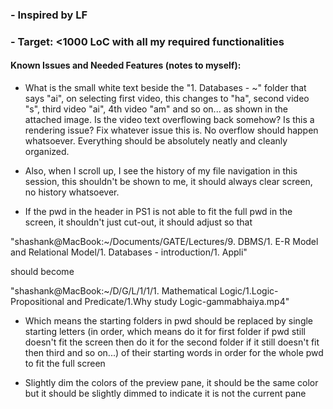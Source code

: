 ### - Inspired by LF
### - Target: <1000 LoC with all my required functionalities

#### Known Issues and Needed Features (notes to myself):

- What is the small white text beside the "1. Databases - ~" folder that says "ai", on selecting first video, this changes to "ha", second video "s", third video "ai", 4th video "am" and so on... as shown in the attached image. Is the video text overflowing back somehow? Is this a rendering issue? Fix whatever issue this is. No overflow should happen whatsoever. Everything should be absolutely neatly and cleanly organized.

- Also, when I scroll up, I see the history of my file navigation in this session, this shouldn't be shown to me, it should always clear screen, no history whatsoever. 

- If the pwd in the header in PS1 is not able to fit the full pwd in the screen, it shouldn't just cut-out, it should adjust so that

"shashank@MacBook:~/Documents/GATE/Lectures/9. DBMS/1. E-R Model and Relational Model/1. Databases -  introduction/1. Appli"

should become

"shashank@MacBook:~/D/G/L/1/1/1. Mathematical Logic/1.Logic- Propositional and Predicate/1.Why study Logic-gammabhaiya.mp4"

- Which means the starting folders in pwd should be replaced by single starting letters (in order, which means do it for first folder if pwd still doesn't fit the screen then do it for the second folder if it still doesn't fit then third and so on...) of their starting words in order for the whole pwd to fit the full screen

- Slightly dim the colors of the preview pane, it should be the same color but it should be slightly dimmed to indicate it is not the current pane

